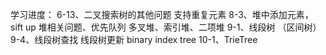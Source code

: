 学习进度：
    6-13、二叉搜索树的其他问题
        支持重复元素
    8-3、堆中添加元素，sift up 
        堆相关问题、优先队列
        多叉堆、索引堆、二项堆
    9-1、线段树 （区间树）
    9-4、线段树查找
        线段树更新
        binary index tree
    10-1、TrieTree
        